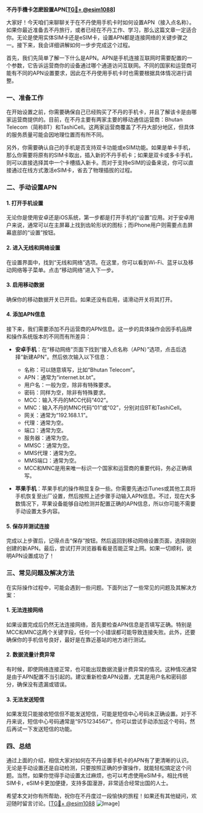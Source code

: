 **不丹手機卡怎麽設置APN[[TG💪+ @esim1088](https://t.me/s/esim1088)]**

大家好！今天咱们来聊聊关于在不丹使用手机卡时如何设置APN（接入点名称）。如果你最近准备去不丹旅行，或者已经在不丹工作、学习，那么这篇文章一定适合你。无论是使用实体SIM卡还是eSIM卡，设置APN都是连接网络的关键步骤之一。接下来，我会详细讲解如何一步步完成这个过程。

首先，我们先简单了解一下什么是APN。APN是手机连接互联网时需要配置的一个参数，它告诉运营商你的设备通过哪个通道访问互联网。不同的国家和运营商可能有不同的APN设置要求，因此在不丹使用手机卡时也需要根据具体情况进行调整。

### 一、准备工作

在开始设置之前，你需要确保自己已经购买了不丹的手机卡，并且了解该卡是由哪家运营商提供的。目前，在不丹主要有两家主要的移动通信运营商：Bhutan Telecom（简称BT）和TashiCell。这两家运营商覆盖了不丹大部分地区，但具体的服务质量可能会因地理位置而有所不同。

另外，你需要确认自己的手机是否支持双卡功能或eSIM功能。如果是单卡手机，那么你需要将原有的SIM卡取出，插入新的不丹手机卡；如果是双卡或多卡手机，则可以直接选择其中一个卡槽插入新卡。而对于支持eSIM的设备来说，你可以直接通过在线方式激活eSIM卡，省去了物理插拔的过程。

### 二、手动设置APN

#### 1. 打开手机设置
无论你是使用安卓还是iOS系统，第一步都是打开手机的“设置”应用。对于安卓用户来说，通常可以在主屏幕上找到齿轮形状的图标；而iPhone用户则需要点击屏幕底部的“设置”按钮。

#### 2. 进入无线和网络设置
在设置界面中，找到“无线和网络”选项。在这里，你可以看到Wi-Fi、蓝牙以及移动网络等子菜单。点击“移动网络”进入下一步。

#### 3. 启用移动数据
确保你的移动数据开关已开启。如果还没有启用，请滑动开关将其打开。

#### 4. 添加APN信息
接下来，我们需要添加不丹运营商的APN信息。这一步的具体操作会因手机品牌和操作系统版本的不同而有所差异：

- **安卓手机**：在“移动网络”页面下找到“接入点名称（APN）”选项，点击后选择“新建APN”。然后依次输入以下信息：
  - 名称：可以随意填写，比如“Bhutan Telecom”。
  - APN：通常为“internet.bt.bt”。
  - 用户名：一般为空，除非有特殊要求。
  - 密码：同样为空，除非有特殊要求。
  - MCC：输入不丹的MCC代码“402”。
  - MNC：输入不丹的MNC代码“01”或“02”，分别对应BT和TashiCell。
  - 网关：通常为“192.168.1.1”。
  - 代理：通常为空。
  - 端口：通常为空。
  - 服务器：通常为空。
  - MMSC：通常为空。
  - MMS代理：通常为空。
  - MMS端口：通常为空。
  - MCC和MNC是用来唯一标识一个国家和运营商的重要代码，务必正确填写。

- **苹果手机**：苹果手机的操作稍显复杂一些。你需要先通过iTunes或其他工具将手机恢复至出厂设置，然后按照上述步骤手动输入APN信息。不过，现在大多数情况下，苹果设备能够自动检测并配置正确的APN信息，所以你可能不需要手动设置太多内容。

#### 5. 保存并测试连接
完成以上步骤后，记得点击“保存”按钮。然后返回到移动网络设置页面，选择刚刚创建的新APN。最后，尝试打开浏览器看看是否能正常上网。如果一切顺利，说明APN设置成功了！

### 三、常见问题及解决方法

在实际操作过程中，可能会遇到一些问题。下面列出了一些常见的问题及其解决方案：

#### 1. 无法连接网络
如果设置完成后仍然无法连接网络，首先要检查APN信息是否填写正确。特别是MCC和MNC这两个关键字段，任何一个小错误都可能导致连接失败。此外，还要确保你的手机信号良好，最好是在靠近基站的地方进行测试。

#### 2. 数据流量计费异常
有时候，即使网络连接正常，也可能出现数据流量计费异常的情况。这种情况通常是由于APN配置不当引起的。建议重新检查APN设置，尤其是用户名和密码部分，确保没有遗漏或错误。

#### 3. 无法发送短信
如果发现只能接收短信但不能发送短信，可能是短信中心号码未正确设置。对于不丹来说，短信中心号码通常是“9751234567”。你可以尝试手动添加这个号码，然后再试一下发送短信的功能。

### 四、总结

通过上面的介绍，相信大家对如何在不丹设置手机卡的APN有了更清晰的认识。无论是手动设置还是自动检测，只要按照正确的步骤操作，就能轻松搞定这个问题。当然，如果你觉得手动设置太过麻烦，也可以考虑使用eSIM卡。相比传统SIM卡，eSIM卡更加便捷，支持多国漫游，非常适合经常出国的人士。

希望本文对你有所帮助，祝你在不丹度过一段愉快的旅程！如果还有其他疑问，欢迎随时留言讨论。[[TG💪+ @esim1088](https://t.me/s/esim1088) ![Image](https://i.postimg.cc/4NQfJmqS/Snipaste-2025-05-13-00-14-12.png)]